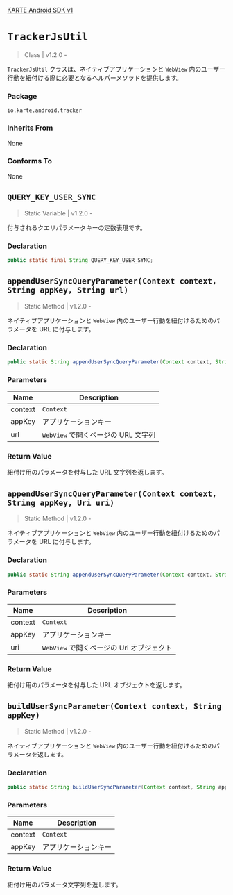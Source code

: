 [KARTE Android SDK v1](index)

# `TrackerJsUtil`

> Class | v1.2.0 -

`TrackerJsUtil` クラスは、ネイティブアプリケーションと `WebView` 内のユーザー行動を紐付ける際に必要となるヘルパーメソッドを提供します。

### Package

`io.karte.android.tracker`

### Inherits From

None

### Conforms To

None

## `QUERY_KEY_USER_SYNC`

> Static Variable | v1.2.0 -

付与されるクエリパラメータキーの定数表現です。

### Declaration

```java
public static final String QUERY_KEY_USER_SYNC;
```

## `appendUserSyncQueryParameter(Context context, String appKey, String url)`

> Static Method | v1.2.0 -

ネイティブアプリケーションと `WebView` 内のユーザー行動を紐付けるためのパラメータを URL に付与します。

### Declaration

```java
public static String appendUserSyncQueryParameter(Context context, String appKey, String url);
```

### Parameters

| Name    | Description                         |
| ------- | ----------------------------------- |
| context | `Context`                           |
| appKey  | アプリケーションキー                |
| url     | `WebView` で開くページの URL 文字列 |

### Return Value

紐付け用のパラメータを付与した URL 文字列を返します。

## `appendUserSyncQueryParameter(Context context, String appKey, Uri uri)`

> Static Method | v1.2.0 -

ネイティブアプリケーションと `WebView` 内のユーザー行動を紐付けるためのパラメータを URL に付与します。

### Declaration

```java
public static String appendUserSyncQueryParameter(Context context, String appKey, Uri uri);
```

### Parameters

| Name    | Description                               |
| ------- | ----------------------------------------- |
| context | `Context`                                 |
| appKey  | アプリケーションキー                      |
| uri     | `WebView` で開くページの Uri オブジェクト |

### Return Value

紐付け用のパラメータを付与した URL オブジェクトを返します。

## `buildUserSyncParameter(Context context, String appKey)`

> Static Method | v1.2.0 -

ネイティブアプリケーションと `WebView` 内のユーザー行動を紐付けるためのパラメータを返します。

### Declaration

```java
public static String buildUserSyncParameter(Context context, String appKey);
```

### Parameters

| Name    | Description          |
| ------- | -------------------- |
| context | `Context`            |
| appKey  | アプリケーションキー |

### Return Value

紐付け用のパラメータ文字列を返します。
